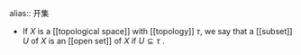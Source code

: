 alias:: 开集

- If $X$ is a [[topological space]] with [[topology]] $\tau$, we say that a [[subset]] $U$ of $X$ is an [[open set]] of $X$ if $U\subseteq \tau$ .